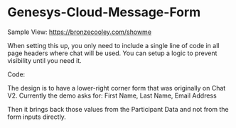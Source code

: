 # Genesys-Cloud-Message-Form

Sample View:
<a href="https://bronzecooley.com/showme">https://bronzecooley.com/showme</a>

When setting this up, you only need to include a single line of code in all page headers where chat will be used. You can setup a logic to prevent visibility until you need it.

Code:<br>
<code><script src="Genesys-Cloud-Message-Form-main/createDIV1Form/js/setup.js" type="text/javascript"></script></code>

The design is to have a lower-right corner form that was originally on Chat V2. 
Currently the demo asks for: First Name, Last Name, Email Address

Then it brings back those values from the Participant Data and not from the form inputs directly.

 
